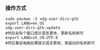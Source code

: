 <!--
 * @Author: xuhui 18867103881@139.com
 * @Date: 2023-06-09 18:46:21
 * @LastEditors: xuhui 18867103881@139.com
 * @LastEditTime: 2023-06-09 18:47:25
 * @FilePath: /obsidian/linux/archlinux/Manjaro 修改主目录为英文.md
 * @Description: 
 * 
 * Copyright (c) 2023 by ${git_name_email}, All Rights Reserved. 
-->

### 操作方式

```
sudo pacman -S xdg-user-dirs-gtk
export LANG=en_US
xdg-user-dirs-gtk-update
#然后会有个窗口提示语言更改，更新名称即可
export LANG=zh_CN.UTF-8
#然后重启电脑如果提示语言更改，保留旧的名称即可
```

